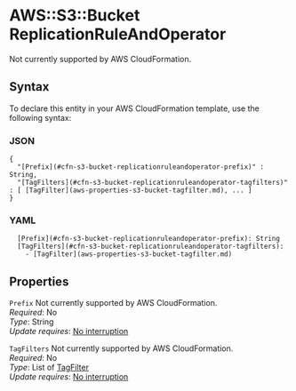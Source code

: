 # AWS::S3::Bucket ReplicationRuleAndOperator<a name="aws-properties-s3-bucket-replicationruleandoperator"></a>

Not currently supported by AWS CloudFormation\.

## Syntax<a name="aws-properties-s3-bucket-replicationruleandoperator-syntax"></a>

To declare this entity in your AWS CloudFormation template, use the following syntax:

### JSON<a name="aws-properties-s3-bucket-replicationruleandoperator-syntax.json"></a>

```
{
  "[Prefix](#cfn-s3-bucket-replicationruleandoperator-prefix)" : String,
  "[TagFilters](#cfn-s3-bucket-replicationruleandoperator-tagfilters)" : [ [TagFilter](aws-properties-s3-bucket-tagfilter.md), ... ]
}
```

### YAML<a name="aws-properties-s3-bucket-replicationruleandoperator-syntax.yaml"></a>

```
  [Prefix](#cfn-s3-bucket-replicationruleandoperator-prefix): String
  [TagFilters](#cfn-s3-bucket-replicationruleandoperator-tagfilters): 
    - [TagFilter](aws-properties-s3-bucket-tagfilter.md)
```

## Properties<a name="aws-properties-s3-bucket-replicationruleandoperator-properties"></a>

`Prefix`  <a name="cfn-s3-bucket-replicationruleandoperator-prefix"></a>
Not currently supported by AWS CloudFormation\.  
*Required*: No  
*Type*: String  
*Update requires*: [No interruption](https://docs.aws.amazon.com/AWSCloudFormation/latest/UserGuide/using-cfn-updating-stacks-update-behaviors.html#update-no-interrupt)

`TagFilters`  <a name="cfn-s3-bucket-replicationruleandoperator-tagfilters"></a>
Not currently supported by AWS CloudFormation\.  
*Required*: No  
*Type*: List of [TagFilter](aws-properties-s3-bucket-tagfilter.md)  
*Update requires*: [No interruption](https://docs.aws.amazon.com/AWSCloudFormation/latest/UserGuide/using-cfn-updating-stacks-update-behaviors.html#update-no-interrupt)